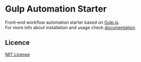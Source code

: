 # Gulp Automation Starter

Front-end workflow automation starter based on [Gulp.js](http://gulpjs.com/).  
For more info about installation and usage check [documentation](./docs/ReadMe.md).

## Licence
[MIT License](https://opensource.org/licenses/MIT)
